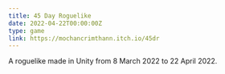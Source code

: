 ```yaml
---
title: 45 Day Roguelike
date: 2022-04-22T00:00:00Z
type: game
link: https://mochancrimthann.itch.io/45dr
---
```

A roguelike made in Unity from 8 March 2022 to 22 April 2022.

